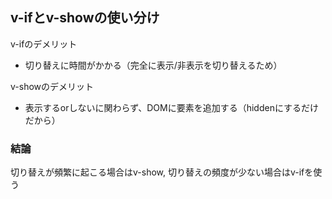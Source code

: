 ## v-ifとv-showの使い分け

v-ifのデメリット

- 切り替えに時間がかかる（完全に表示/非表示を切り替えるため）

v-showのデメリット

- 表示するorしないに関わらず、DOMに要素を追加する（hiddenにするだけだから）

### 結論

切り替えが頻繁に起こる場合はv-show, 切り替えの頻度が少ない場合はv-ifを使う
